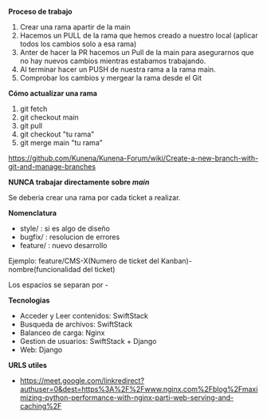 **Proceso de trabajo**
  1. Crear una rama apartir de la main
  2. Hacemos un PULL de la rama que hemos creado a nuestro local (aplicar todos los cambios solo a esa rama)
  3. Anter de hacer la PR hacemos un Pull de la main para asegurarnos que no hay nuevos cambios mientras estabamos trabajando.
  4. Al terminar hacer un PUSH de nuestra rama a la rama main.
  5. Comprobar los cambios y mergear la rama desde el Git

**Cómo actualizar una rama**
  1. git fetch
  2. git checkout main
  3. git pull
  4. git checkout "tu rama"
  5. git merge main "tu rama"
  
  https://github.com/Kunena/Kunena-Forum/wiki/Create-a-new-branch-with-git-and-manage-branches

**NUNCA trabajar directamente sobre *main***

Se deberia crear una rama por cada ticket a realizar.

**Nomenclatura**

- style/ : si es algo de diseño
- bugfix/ : resolucion de errores
- feature/ : nuevo desarrollo

Ejemplo: feature/CMS-X(Numero de ticket del Kanban)-nombre(funcionalidad del ticket)

Los espacios se separan por -

**Tecnologias**
- Acceder y Leer contenidos: SwiftStack
- Busqueda de archivos: SwiftStack
- Balanceo de carga: Nginx
- Gestion de usuarios: SwiftStack + Django 
- Web: Django

**URLS utiles**
- https://meet.google.com/linkredirect?authuser=0&dest=https%3A%2F%2Fwww.nginx.com%2Fblog%2Fmaximizing-python-performance-with-nginx-parti-web-serving-and-caching%2F
